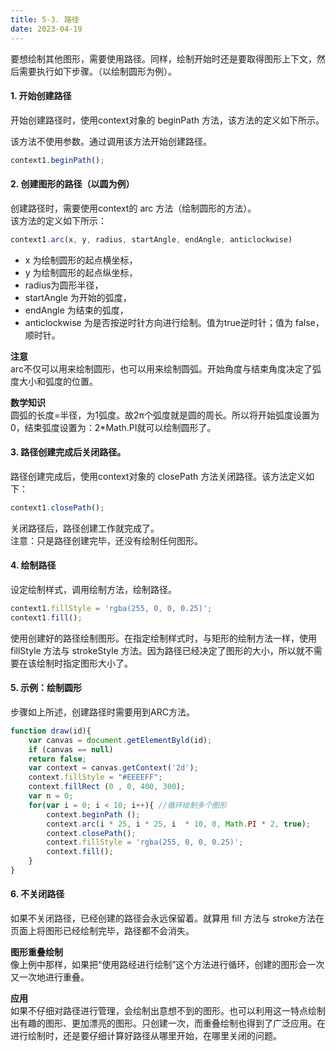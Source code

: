 ```yaml
---
title: 5-3. 路径
date: 2023-04-19
---
```


要想绘制其他图形，需要使用路径。同样，绘制开始时还是要取得图形上下文，然后需要执行如下步骤。（以绘制圆形为例）。
#### 1. 开始创建路径
开始创建路径时，使用context对象的 beginPath 方法，该方法的定义如下所示。  

该方法不使用参数。通过调用该方法开始创建路径。
```js
context1.beginPath();
```
#### 2. 创建图形的路径（以圆为例）
创建路径时，需要使用context的 arc 方法（绘制圆形的方法）。  
该方法的定义如下所示：
```js
context1.arc(x, y, radius, startAngle, endAngle, anticlockwise)
```
- x 为绘制圆形的起点横坐标，
- y 为绘制圆形的起点纵坐标，
- radius为圆形半径， 
- startAngle 为开始的弧度，
- endAngle 为结束的弧度， 
- anticlockwise 为是否按逆时针方向进行绘制。值为true逆时针；值为 false，顺时针。  

**注意**    
arc不仅可以用来绘制圆形，也可以用来绘制圆弧。开始角度与结束角度决定了弧度大小和弧度的位置。  

**数学知识**  
圆弧的长度=半径，为1弧度。故2π个弧度就是圆的周长。所以将开始弧度设置为0，结束弧度设置为：2*Math.PI就可以绘制圆形了。 

#### 3. 路径创建完成后关闭路径。
路径创建完成后，使用context对象的 closePath 方法关闭路径。该方法定义如下：  
```js
context1.closePath();
```
关闭路径后，路径创建工作就完成了。  
注意：只是路径创建完毕，还没有绘制任何图形。

#### 4. 绘制路径
设定绘制样式，调用绘制方法，绘制路径。
```js
context1.fillStyle = 'rgba(255, 0, 0, 0.25)';
context1.fill();
```
使用创建好的路径绘制图形。在指定绘制样式时，与矩形的绘制方法一样，使用 fillStyle 方法与 strokeStyle 方法。因为路径已经决定了图形的大小，所以就不需要在该绘制时指定图形大小了。

#### 5. 示例：绘制圆形
步骤如上所述，创建路径时需要用到ARC方法。
```js
function draw(id){
    var canvas = document.getElementByld(id);
    if (canvas == null)
    return false;
    var context = canvas.getContext('2d');
    context.fillStyle = "#EEEEFF";
    context.fillRect (0 , 0, 400, 300);
    var n = 0;
    for(var i = 0; i < 10; i++){ //循环绘制多个图形
        context.beginPath ();
        context.arc(i * 25, i * 25, i  * 10, 0, Math.PI * 2, true);
        context.closePath();
        context.fillStyle = 'rgba(255, 0, 0, 0.25)';
        context.fill();
    }
}
```


#### 6. 不关闭路径
如果不关闭路径，已经创建的路径会永远保留着。就算用 fill 方法与 stroke方法在页面上将图形已经绘制完毕，路径都不会消失。

**图形重叠绘制**  
像上例中那样，如果把“使用路经进行绘制”这个方法进行循环，创建的图形会一次又一次地进行重叠。

**应用**    
如果不仔细对路径进行管理，会绘制出意想不到的图形。也可以利用这一特点绘制出有趣的图形、更加漂亮的图形。只创建一次，而重叠绘制也得到了广泛应用。在进行绘制时，还是要仔细计算好路径从哪里开始，在哪里关闭的问题。




